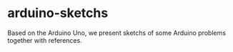 # arduino-sketchs
Based on the Arduino Uno, we present sketchs of some Arduino problems together with references.
